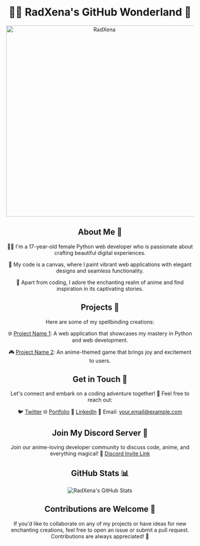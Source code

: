 <div align="center">
  
# 👩‍💻 RadXena's GitHub Wonderland 🌌

<img src="https://media.discordapp.net/attachments/1135107390476406875/1135110656895496232/radxena.jpg" alt="RadXena" width="512" height="512">

## About Me 🌸

👩‍💼 I'm a 17-year-old female Python web developer who is passionate about crafting beautiful digital experiences.

🎨 My code is a canvas, where I paint vibrant web applications with elegant designs and seamless functionality.

🌟 Apart from coding, I adore the enchanting realm of anime and find inspiration in its captivating stories.

## Projects 🚀

Here are some of my spellbinding creations:

🌐 [Project Name 1](https://github.com/username/project1): A web application that showcases my mastery in Python and web development.

🎮 [Project Name 2](https://github.com/username/project2): An anime-themed game that brings joy and excitement to users.

## Get in Touch 💌

Let's connect and embark on a coding adventure together! 🌠 Feel free to reach out:

🐦 [Twitter](https://twitter.com/yourtwitterhandle)
🌐 [Portfolio](https://yourportfolio.com)
💼 [LinkedIn](https://www.linkedin.com/in/yourprofile)
📧 Email: your.email@example.com

## Join My Discord Server 🎉

Join our anime-loving developer community to discuss code, anime, and everything magical! 🌟 [Discord Invite Link](https://discord.gg/yourdiscordinvite)

## GitHub Stats 📊

![RadXena's GitHub Stats](https://github-readme-stats.vercel.app/api?username=RadXena&show_icons=true&hide=issues&count_private=true&theme=nord)

## Contributions are Welcome 🤝

If you'd like to collaborate on any of my projects or have ideas for new enchanting creations, feel free to open an issue or submit a pull request. Contributions are always appreciated! 🌈

</div>
